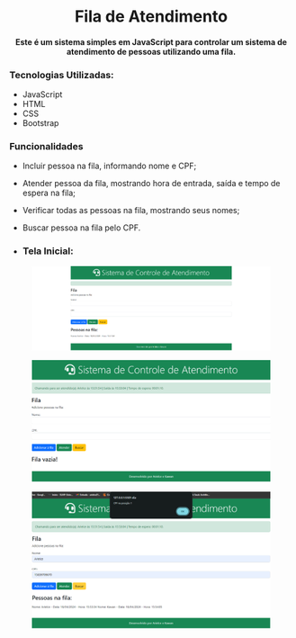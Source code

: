 <h1 align="center">Fila de Atendimento</h1>
<h4 align='center'>Este é um sistema simples em JavaScript para controlar um sistema de atendimento de pessoas utilizando uma fila.</h2>

### Tecnologias Utilizadas:
* JavaScript
* HTML
* CSS
* Bootstrap

### Funcionalidades

- Incluir pessoa na fila, informando nome e CPF;
- Atender pessoa da fila, mostrando hora de entrada, saída e tempo de espera na fila;
- Verificar todas as pessoas na fila, mostrando seus nomes;
- Buscar pessoa na fila pelo CPF.

- ### Tela Inicial:

<figure>
  <img src="https://github.com/ArielceJunior/FilaAtendimento/blob/main/images/telainicial.png?raw=true" alt="Inicial">
</figure>
<figure>
  <img src="https://github.com/ArielceJunior/FilaAtendimento/blob/main/images/telainicial2.png?raw=true" alt="Inicial">
</figure>
<figure>
  <img src="https://github.com/ArielceJunior/FilaAtendimento/blob/main/images/telainicial3.png?raw=true" alt="Inicial">
</figure>
